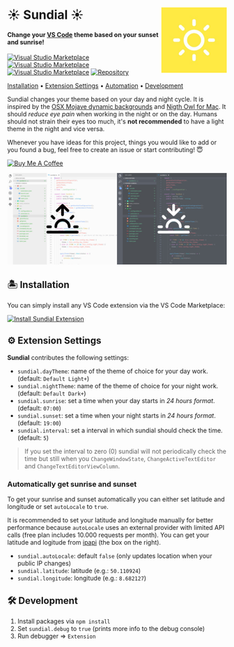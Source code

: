 <h1 align="left">
  <img align="right" src="https://raw.githubusercontent.com/muuvmuuv/vscode-sundial/master/assets/icon.jpg" width="150">
  <b>☀️ Sundial ☀️</b>
</h1>

#### Change your [VS Code](https://code.visualstudio.com/) theme based on your sunset and sunrise!

[![Visual Studio Marketplace](https://img.shields.io/vscode-marketplace/d/muuvmuuv.vscode-sundial.svg?style=flat)](https://marketplace.visualstudio.com/items?itemName=muuvmuuv.vscode-sundial)
[![Visual Studio Marketplace](https://img.shields.io/vscode-marketplace/r/muuvmuuv.vscode-sundial.svg?style=flat)](https://marketplace.visualstudio.com/items?itemName=muuvmuuv.vscode-sundial)
[![Visual Studio Marketplace](https://img.shields.io/vscode-marketplace/v/muuvmuuv.vscode-sundial.svg?style=flat)](https://marketplace.visualstudio.com/items?itemName=muuvmuuv.vscode-sundial)
[![Repository](https://david-dm.org/muuvmuuv/vscode-sundial.svg)](https://marketplace.visualstudio.com/items?itemName=muuvmuuv.vscode-sundial)

[Installation](#desert_island-installation) •
[Extension Settings](#gear-extension-settings) •
[Automation](#automatically-get-sunrise-and-sunset) •
[Development](#hammer_and_wrench-development)

Sundial changes your theme based on your day and night cycle. It is inspired by
the [OSX Mojave dynamic backgrounds](https://www.apple.com/de/macos/mojave/) and
[Nigth Owl for Mac](https://nightowl.kramser.xyz/). It should _reduce eye pain_
when working in the night or on the day. Humans should not strain their eyes too
much, it's **not recommended** to have a light theme in the night and vice
versa.

Whenever you have ideas for this project, things you would like to add or you
found a bug, feel free to create an issue or start contributing! 😇

<a href="https://www.buymeacoffee.com/devmuuv" target="_blank">
  <img src="https://www.buymeacoffee.com/assets/img/custom_images/orange_img.png" alt="Buy Me A Coffee">
</a>

![VSCode Sundial](https://raw.githubusercontent.com/muuvmuuv/vscode-sundial/master/assets/banner.jpg)

## :desert_island: Installation

You can simply install any VS Code extension via the VS Code Marketplace:

[![Install Sundial Extension](https://img.shields.io/badge/install-vscode_extension-blue.svg?style=for-the-badge)](https://marketplace.visualstudio.com/items?itemName=muuvmuuv.vscode-sundial)

## :gear: Extension Settings

**Sundial** contributes the following settings:

* `sundial.dayTheme`: name of the theme of choice for your day work. (default:
  `Default Light+`)
* `sundial.nightTheme`: name of the theme of choice for your night work.
  (default: `Default Dark+`)
* `sundial.sunrise`: set a time when your day starts in _24 hours format_.
  (default: `07:00`)
* `sundial.sunset`: set a time when your night starts in _24 hours format_.
  (default: `19:00`)
* `sundial.interval`: set a interval in which sundial should check the time.
  (default: `5`)

> If you set the interval to zero (0) sundial will not periodically check the
> time but still when you `ChangeWindowState`, `ChangeActiveTextEditor` and
> `ChangeTextEditorViewColumn`.

### Automatically get sunrise and sunset

To get your sunrise and sunset automatically you can either set latitude and
longitude or set `autoLocale` to `true`.

It is recommended to set your latitude and longitude manually for better
performance because `autoLocale` uses an external provider with limited API
calls (free plan includes 10.000 requests per month). You can get your latitude
and logitude from [ipapi](https://ipapi.com/) (the box on the right).

* `sundial.autoLocale`: default `false` (only updates location when your public
  IP changes)
* `sundial.latitude`: latitude (e.g.: `50.110924`)
* `sundial.longitude`: longitude (e.g.: `8.682127`)

## :hammer_and_wrench: Development

1.  Install packages via `npm install`
2.  Set `sundial.debug` to `true` (prints more info to the debug console)
3.  Run debugger => `Extension`
